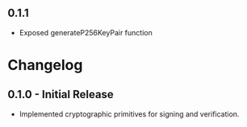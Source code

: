 ## 0.1.1

 - Exposed generateP256KeyPair function

# Changelog

## 0.1.0 - Initial Release
- Implemented cryptographic primitives for signing and verification.
